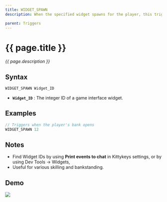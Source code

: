 ```yaml
---
title: WIDGET_SPAWN
description: When the specified widget spawns for the player, this trigger is hit.

parent: Triggers
---
```


# {{ page.title }}

_{{ page.description }}_

## Syntax

```java
WIDGET_SPAWN Widget_ID
```

- **`Widget_ID`** : The integer ID of a game interface widget.

## Examples 

```java
// Triggers when the player's bank opens
WIDGET_SPAWN 12
```

## Notes

- Find Widget IDs by using **Print events to chat** in Kittykeys settings, or by using Dev Tools -> Widgets,
- Useful for various skilling and bankstanding.

## Demo

![](https://1.imgur.com/ILx7jl6.gif)

